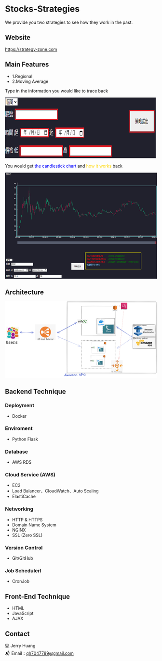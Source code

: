 # Stocks-Strategies
  We provide you two strategies to see how they work in the past.
 

## Website
https://strategy-zone.com
## Main Features
  * 1.Regional
  * 2.Moving Average

Type in the information you would like to trace back
  <p>
    <img src="https://github.com/qh70/stock-strategies/blob/main/static/type%20in%20red.png" width="500px" height="200px" object-fit="cover">
  </p>
You would get <font color=#0000FF>the candlestick chart</font> and <font color=#FFD700>how it works</font> back
  <p>
    <img src="https://github.com/qh70/stock-strategies/blob/main/static/result%20for%20boundary.png" width="700px" height="350px" object-fit="cover">
  </p>

## Architecture
<p>
<img src="https://github.com/qh70/stock-strategies/blob/main/static/%E6%9E%B6%E6%A7%8B%E5%9C%96.png">
</p>

## Backend Technique
### Deployment
* Docker

### Enviroment
* Python Flask

### Database
* AWS RDS

### Cloud Service (AWS)
* EC2
* Load Balancer、CloudWatch、Auto Scaling
* ElastiCache      

### Networking
* HTTP & HTTPS
* Domain Name System
* NGINX
* SSL (Zero SSL)

### Version Control
* Git/GitHub

### Job Schedulerl
* CronJob

## Front-End Technique
* HTML
* JavaScript
* AJAX

## Contact
💻 Jerry Huang
<br>
📬 Email：<a href="qh7047789@gmail.com">qh7047789@gmail.com</a>

